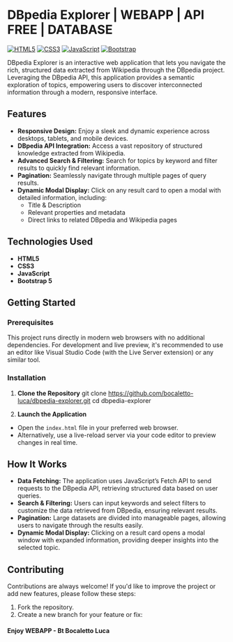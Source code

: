 # DBpedia Explorer | WEBAPP | API FREE | DATABASE

[![HTML5](https://img.shields.io/badge/HTML5-E34F26?style=for-the-badge&logo=html5&logoColor=white)](https://developer.mozilla.org/en-US/docs/Web/HTML) [![CSS3](https://img.shields.io/badge/CSS3-1572B6?style=for-the-badge&logo=css3&logoColor=white)](https://developer.mozilla.org/en-US/docs/Web/CSS) [![JavaScript](https://img.shields.io/badge/JavaScript-F7DF1E?style=for-the-badge&logo=javascript&logoColor=black)](https://developer.mozilla.org/en-US/docs/Web/JavaScript) [![Bootstrap](https://img.shields.io/badge/Bootstrap-7952B3?style=for-the-badge&logo=bootstrap&logoColor=white)](https://getbootstrap.com/)

DBpedia Explorer is an interactive web application that lets you navigate the rich, structured data extracted from Wikipedia through the DBpedia project. Leveraging the DBpedia API, this application provides a semantic exploration of topics, empowering users to discover interconnected information through a modern, responsive interface.

## Features

- **Responsive Design:** Enjoy a sleek and dynamic experience across desktops, tablets, and mobile devices.
- **DBpedia API Integration:** Access a vast repository of structured knowledge extracted from Wikipedia.
- **Advanced Search & Filtering:** Search for topics by keyword and filter results to quickly find relevant information.
- **Pagination:** Seamlessly navigate through multiple pages of query results.
- **Dynamic Modal Display:** Click on any result card to open a modal with detailed information, including:
  - Title & Description
  - Relevant properties and metadata
  - Direct links to related DBpedia and Wikipedia pages

## Technologies Used

- **HTML5**
- **CSS3**
- **JavaScript**
- **Bootstrap 5**

## Getting Started

### Prerequisites

This project runs directly in modern web browsers with no additional dependencies. For development and live preview, it's recommended to use an editor like Visual Studio Code (with the Live Server extension) or any similar tool.

### Installation

1. **Clone the Repository**
git clone https://github.com/bocaletto-luca/dbpedia-explorer.git cd dbpedia-explorer


2. **Launch the Application**

- Open the `index.html` file in your preferred web browser.
- Alternatively, use a live-reload server via your code editor to preview changes in real time.

## How It Works

- **Data Fetching:** The application uses JavaScript’s Fetch API to send requests to the DBpedia API, retrieving structured data based on user queries.
- **Search & Filtering:** Users can input keywords and select filters to customize the data retrieved from DBpedia, ensuring relevant results.
- **Pagination:** Large datasets are divided into manageable pages, allowing users to navigate through the results easily.
- **Dynamic Modal Display:** Clicking on a result card opens a modal window with expanded information, providing deeper insights into the selected topic.


## Contributing

Contributions are always welcome! If you'd like to improve the project or add new features, please follow these steps:

1. Fork the repository.
2. Create a new branch for your feature or fix:

#### Enjoy WEBAPP - Bt Bocaletto Luca
